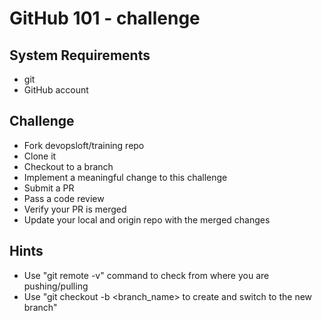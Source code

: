 # GitHub 101 - challenge

## System Requirements
- git
- GitHub account

## Challenge
- Fork devopsloft/training repo
- Clone it
- Checkout to a branch
- Implement a meaningful change to this challenge
- Submit a PR
- Pass a code review
- Verify your PR is merged
- Update your local and origin repo with the merged changes


## Hints
- Use "git remote -v" command to check from where you are pushing/pulling
- Use "git checkout -b <branch_name> to create and switch to the new branch"
